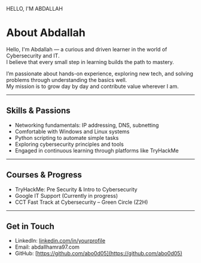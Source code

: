 HELLO, I'M ABDALLAH  
# About Abdallah

Hello, I'm Abdallah — a curious and driven learner in the world of Cybersecurity and IT.  
I believe that every small step in learning builds the path to mastery.

I’m passionate about hands-on experience, exploring new tech, and solving problems through understanding the basics well.  
My mission is to grow day by day and contribute value wherever I am.

---

## Skills & Passions

- Networking fundamentals: IP addressing, DNS, subnetting  
- Comfortable with Windows and Linux systems  
- Python scripting to automate simple tasks  
- Exploring cybersecurity principles and tools  
- Engaged in continuous learning through platforms like TryHackMe

---

## Courses & Progress

- TryHackMe: Pre Security & Intro to Cybersecurity  
- Google IT Support (Currently in progress)  
- CCT Fast Track at Cybersecurity – Green Circle (Z2H)

---

## Get in Touch

- LinkedIn: [linkedin.com/in/yourprofile](https://www.linkedin.com/in/abdallh-amra-1bb277367?utm_source=share&utm_campaign=share_via&utm_content=profile&utm_medium=android_app )  
- Email: abdallhamra97.com  
- GitHub: [https://github.com/abo0d05](https://github.com/abo0d05) 
